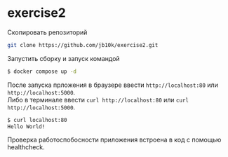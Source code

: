 # exercise2

Скопировать репозиторий 
``` bash
git clone https://github.com/jb10k/exercise2.git
```
Запустить сборку и запуск командой 
``` bash
$ docker compose up -d
```
После запуска прложения в браузере ввести `http://localhost:80` или `http://localhost:5000`. \
Либо в терминале ввести `curl http://localhost:80` или `curl http://localhost:5000`.
``` bash
$ curl localhost:80
Hello World!
```

Проверка работоспобосности приложения встроена в код с помощью healthcheck.
